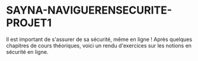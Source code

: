 # SAYNA-NAVIGUERENSECURITE-PROJET1
Il est important de s'assurer de sa sécurité, même en ligne ! Après quelques chapitres de cours théoriques, voici un rendu d'exercices sur les notions en sécurité en ligne.
